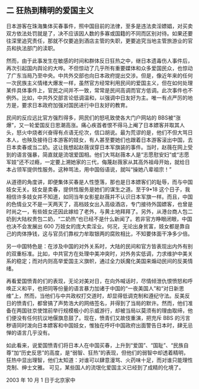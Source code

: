 ## 二 狂热到精明的爱国主义
日本游客在珠海集体买春事件，照中国目前的法律，至多是违法卖淫嫖娼，对买卖双方依法处罚就是了，决不应该因人数的多寡或国籍的不同而区别对待。如果还要往深里追究责任，那就不仅要追到酒店主管的失职，更要追究当地主管旅游业的官员和执法部门的渎职。

然而，由于此事发生在敏感的时间和群体反日狂热之中，继日本遗毒伤人事件后，再次引起国内舆论的大哗。不但惊动了几乎所有重要媒体和众多爱国民众，也惊动了广东当局乃至中央。中共外交部也向日本政府提出交涉。但是，像近年来的任何一次民族主义情绪大爆发一样，虽然官方经常利用民间的爱国主义，但在如何处理某件具体事件上，官民之间并不一致，常常是民间高调而官方低调。此次事件也不例外。比如，中共外交部言论低调温和，以强调中日友好为主。唯一有点严厉的地方是，要求日本政府加强对国民进行中日友好的教育。

民间的反应远比官方强烈得多，网民们的怒吼致使各大门户网站的 BBS被“涨爆”，又一轮爱国反日思潮高涨。痛心疾首者恨不得马上阉了日本嫖客并取其人头，怒火中烧者兴奋得有点语无伦次，信口胡说。最为荒谬的是，他们不但大骂日本人，也殃及接待日本游客的妓女，有人甚至要她们也跟着日本游客滚出中国，去日本卖春或当二奶。这让我想起赵薇误穿日本军旗装的事件。当时，赵薇在网上受到的语言强暴，简直就是流氓爱国相。他们大骂赵薇本人是“志愿慰安妇”或“志愿军妓”还不过瘾，一定要上溯她家的三代，侮蔑赵薇家从其高外祖母开始，就给日本占领军提供性服务。这种骂法，用中国俗语说，就叫“操她八辈祖宗！”

从道德的角度讲，即便集体买春是人性堕落，那也是日本嫖客们的耻辱，而与中国妓女无关。妓女是卖春，提供性服务是她们的谋生之道。至于9•18 这个日子，我相信许多妓女并不知道，如同当年女影星赵薇并不认识日本军旗一样。而且，中国的色情业又不是一天两天了，高档妓女出入高级酒店，专门接待外国嫖客，也曾是时尚之一，有些妓女还因此嫁给了老外，与黄土地拜拜了。另外，从港台商人包二奶到大陆权贵包二奶，“二奶热”也已经不是什么新闻了。若非官方睁眼闭眼，中国也决不会发展出 600 万妓女的庞大卖淫业。何况，无论出身贫富，妓女都是靠自己的肉体挣钱，这与官员们靠权力牟取银两的腐败相比，不知要体面干净多少倍。

另一中国特色是：在涉及中国的对外关系时，大陆的民间和官方皆表现出内外有别的双重标准。比如，中共官方在处理中美冲突时，对外务实低调，力求维护中美关系的稳定；而对内则高举爱国主义旗帜，通过全力妖魔化美国来煽动民间的反美情绪。

再看爱国愤青的们的表现，无论对美对日，在向外喊话时，尽情倾泄仇恨愤怒和呼唤正义和平，也把同等份量的语言暴力加诸于中国的“一夜美国人”和“对日新思维”上，然而，当他们与中共政权打交道时，却显得低调克制和遵纪守法。反美反日的愤青们，都曾搞了声势浩大的网络签名，并得到了当局的默许。然而，他们准备在两国驻京使馆前举行规模极小的示威游行，却被当局以莫须有的理由取缔，他们便没有任何抗议地偃旗息鼓了。现在，愤青们又故伎重演，把充斥 BBS 的污言秽语同时泼向日本嫖客和中国妓女，惟独在呼吁中国政府出面警告日本时，肆无忌惮的语言几乎没有。

如此看来，说爱国愤青们将日本人在中国买春，上升到“爱国”、“国耻”、“民族自尊”加“历史反思”的高度，是“弱智、狂热”的表现，但他们的弱智中却透着精明，狂热中显出理智，他们太知道：对谁可以肆意漫骂、火药味十足，而对谁只能理性克制、绅士文雅。
可见，某些国人的流氓化爱国主义已经到了成精的化境了。

2003 年 10 月 1 日于北京家中